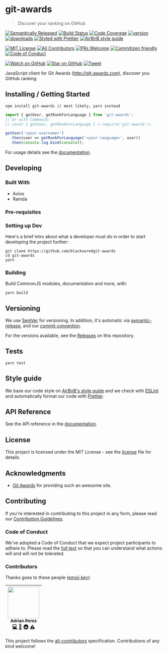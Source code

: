 # git-awards

> Discover your ranking on GitHub

[![Semantically Released][semantic-release-badge]][semantic-release]
[![Build Status][build-badge]][build]
[![Code Coverage][coverage-badge]][coverage]
[![version][version-badge]][package]
[![downloads][downloads-badge]][npmtrends]
[![Styled with Prettier][prettier-badge]][prettier]
[![AirBnB style guide][airbnb-style-badge]][airbnb-style]

[![MIT License][license-badge]][LICENSE]
[![All Contributors](https://img.shields.io/badge/all_contributors-1-orange.svg?style=flat-square)](#contributors)
[![PRs Welcome][prs-badge]][prs]
[![Commitizen friendly][commitizen-badge]][commitizen]
[![Code of Conduct][coc-badge]][coc]

[![Watch on GitHub][github-watch-badge]][github-watch]
[![Star on GitHub][github-star-badge]][github-star]
[![Tweet][twitter-badge]][twitter]

JavaScript client for Git Awards (http://git-awards.com), discover you GitHub ranking

## Installing / Getting Started

```
npm install git-awards // most likely, yarn instead
```

```javascript
import { getUser, getRankForLanguage } from 'git-awards';
// Or with CommonJS:
// const { getUser, getRankForLanguage } = require('git-awards');

getUser('<your-username>')
  .then(user => getRankForLanguage('<your-language>', user))
  .then(console.log.bind(console));
```

For usage details see the [documentation].

## Developing

### Built With

* Axios
* Ramda

### Pre-requisites

### Setting up Dev

Here's a brief intro about what a developer must do in order to start 
developing the project further:

```shell
git clone https://github.com/blackxoredgit-awards
cd git-awards
yarn
```

### Building

Build CommonJS modules, documentation and more, with:

```shell
yarn build
```

## Versioning

We use [SemVer][semver] for versioning. In addition, it's automatic via
[semantic-release][semantic-release], and our [commit convention][commit-convention].

For the versions available, see the [Releases][releases] on this repository.

## Tests

```shell
yarn test
```

## Style guide

We base our code style on [AirBnB's style guide][airbnb-style] and we check with 
[ESLint][eslint] and automatically format our code with [Prettier][prettier].

## API Reference

See the API reference in the [documentation].

## License

This project is licensed under the MIT License - see the 
[license] file for details.

## Acknowledgments 

* [Git Awards](http://git-awards.com) for providing such an awesome site.

## Contributing

If you're interested in contributing to this project in any form, please read
our [Contribution Guidelines][contributing].

### Code of Conduct

We've adopted a Code of Conduct that we expect project participants to adhere to.
Please read the [full text][coc] so that you can understand what actions 
will and will not be tolerated.

### Contributors

Thanks goes to these people ([emoji key][emojis]):

<!-- ALL-CONTRIBUTORS-LIST:START - Do not remove or modify this section -->
<!-- prettier-ignore -->
| [<img src="https://avatars3.githubusercontent.com/u/133308?v=4" width="100px;"/><br /><sub><b>Adrian Perez</b></sub>](https://adrianperez.codes)<br />[💻](https://github.com/blackxored/git-awards/commits?author=blackxored "Code") [📖](https://github.com/blackxored/git-awards/commits?author=blackxored "Documentation") [🚇](#infra-blackxored "Infrastructure (Hosting, Build-Tools, etc)") [⚠️](https://github.com/blackxored/git-awards/commits?author=blackxored "Tests") |
| :---: |
<!-- ALL-CONTRIBUTORS-LIST:END -->

This project follows the [all-contributors][all-contributors] specification.
Contributions of any kind welcome!


[npm]: https://www.npmjs.com/
[node]: https://nodejs.org
[build-badge]: https://img.shields.io/travis/blackxored/git-awards.svg?style=flat-square
[build]: https://travis-ci.org/blackxored/git-awards
[coverage-badge]: https://img.shields.io/codecov/c/github/blackxored/git-awards.svg?style=flat-square
[coverage]: https://codecov.io/github/blackxored/git-awards
[version-badge]: https://img.shields.io/npm/v/git-awards.svg?style=flat-square
[package]: https://www.npmjs.com/package/git-awards
[downloads-badge]: https://img.shields.io/npm/dm/git-awards.svg?style=flat-square
[npmtrends]: http://www.npmtrends.com/git-awards
[license-badge]: https://img.shields.io/npm/l/git-awards.svg?style=flat-square
[license]: https://github.com/blackxored/git-awards/blob/master/LICENSE.md
[semantic-release]: https://github.com/semantic-release/semantic-release
[semantic-release-badge]: https://img.shields.io/badge/%20%20%F0%9F%93%A6%F0%9F%9A%80-semantic--release-e10079.svg?style=flat-square
[commitizen-badge]: https://img.shields.io/badge/commitizen-friendly-brightgreen.svg?style=flat-square
[commitizen]: http://commitizen.github.io/cz-cli/
[prettier-badge]: https://img.shields.io/badge/styled_with-prettier-ff69b4.svg?style=flat-square
[prettier]: https://github.com/prettier/prettier 
[airbnb-style-badge]: https://img.shields.io/badge/code%20style-airbnb-green.svg?style=flat-square
[airbnb-style]: https://github.com/airbnb/javascript
[eslint]: http://eslint.org 
[prs-badge]: https://img.shields.io/badge/PRs-welcome-brightgreen.svg?style=flat-square
[prs]: http://makeapullrequest.com
[donate-badge]: https://img.shields.io/badge/$-support-green.svg?style=flat-square
[contributing]: https://github.com/blackxored/git-awards/blob/master/CONTRIBUTING.md
[coc-badge]: https://img.shields.io/badge/code%20of-conduct-ff69b4.svg?style=flat-square
[coc]: https://github.com/blackxored/git-awards/blob/master/CODE_OF_CONDUCT.md
[github-watch-badge]: https://img.shields.io/github/watchers/blackxored/git-awards.svg?style=social
[github-watch]: https://github.com/blackxored/git-awards/watchers
[github-star-badge]: https://img.shields.io/github/stars/blackxored/git-awards.svg?style=social
[github-star]: https://github.com/blackxored/git-awards/stargazers
[twitter]: https://twitter.com/intent/tweet?text=Check%20out%20git-awards%20by%20%40blackxored%20https%3A%2F%2Fgithub.com%2Fblackxored%2Fgit-awards%20%F0%9F%91%8D
[twitter-badge]: https://img.shields.io/twitter/url/https/github.com/blackxored/git-awards.svg?style=social
[emojis]: https://github.com/kentcdodds/all-contributors#emoji-key
[all-contributors]: https://github.com/kentcdodds/all-contributors
[semver]: http://semver.org/
[releases]: https://github.com/blackxored/git-awards/releases
[commit-convention]: https://www.npmjs.com/package/@commitlint/config-conventional
[documentation]: 'TODO'
